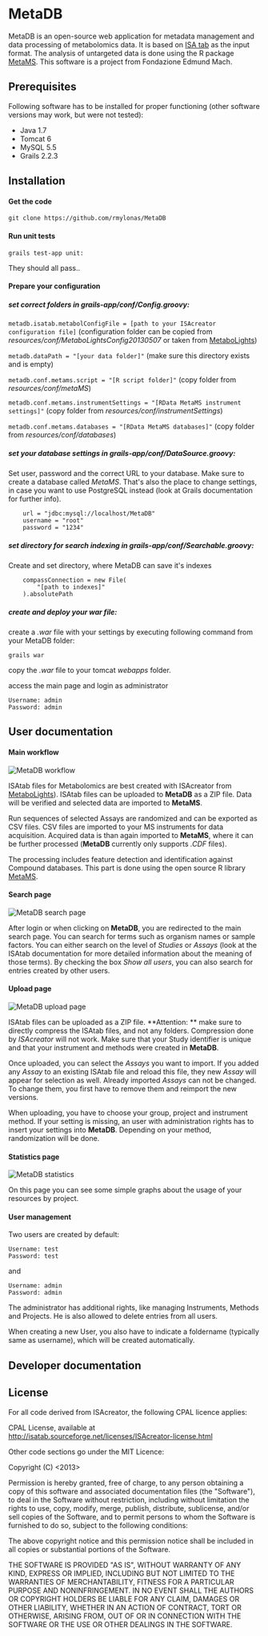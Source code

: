 MetaDB
======
MetaDB is an open-source web application for metadata management and data processing of metabolomics data. It is based on [ISA tab](http://www.isa-tools.org/) as the input format. The analysis of untargeted data is done using the R package [MetaMS](https://github.com/rwehrens/metaMS). This software is a project from Fondazione Edmund Mach. 

## Prerequisites
Following software has to be installed for proper functioning (other software versions may work, but were not tested):
* Java 1.7
* Tomcat 6
* MySQL 5.5
* Grails 2.2.3

## Installation

#### Get the code
```
git clone https://github.com/rmylonas/MetaDB
```
#### Run unit tests
```
grails test-app unit:
```
They should all pass..

#### Prepare your configuration
##### set correct folders in *grails-app/conf/Config.groovy*:

```metadb.isatab.metabolConfigFile = [path to your ISAcreator configuration file]``` 
(configuration folder can be copied from *resources/conf/MetaboLightsConfig20130507* or taken from [MetaboLights](http://www.ebi.ac.uk/metabolights/))

```metadb.dataPath = "[your data folder]"``` (make sure this directory exists and is empty)

```metadb.conf.metams.script = "[R script folder]"``` (copy folder from *resources/conf/metaMS*)

```metadb.conf.metams.instrumentSettings = "[RData MetaMS instrument settings]"``` (copy folder from *resources/conf/instrumentSettings*)

```metadb.conf.metams.databases = "[RData MetaMS databases]"``` (copy folder from *resources/conf/databases*)


##### set your database settings in *grails-app/conf/DataSource.groovy*:
Set user, password and the correct URL to your database. Make sure to create a database called *MetaMS*. That's also the place to change settings, in case you want to use PostgreSQL instead (look at Grails documentation for further info).
```
    url = "jdbc:mysql://localhost/MetaDB"
    username = "root"
    password = "1234"
```

##### set directory for search indexing in *grails-app/conf/Searchable.groovy*:
Create and set directory, where MetaDB can save it's indexes
```
    compassConnection = new File(
        "[path to indexes]"
    ).absolutePath
```

##### create and deploy your war file:

create a *.war* file with your settings by executing following command from your MetaDB folder:
```
grails war
```

copy the *.war* file to your tomcat *webapps* folder. 

access the main page and login as administrator
```
Username: admin
Password: admin
```

## User documentation

#### Main workflow

![MetaDB workflow](https://github.com/rmylonas/MetaDB/raw/master/resources/markdown-resources/workflow.png "MetaDB workflow")

ISAtab files for Metabolomics are best created with ISAcreator from [MetaboLights](http://www.ebi.ac.uk/metabolights/)). ISAtab files can be uploaded to **MetaDB** as a ZIP file. Data will be verified and selected data are imported to **MetaMS**. 

Run sequences of selected Assays are randomized and can be exported as CSV files. CSV files are imported to your MS instruments for data acquisition. Acquired data is than again imported to **MetaMS**, where it can be further processed (**MetaDB** currently only supports *.CDF* files).

The processing includes feature detection and identification against Compound databases. This part is done using the open source R library [MetaMS](https://github.com/rwehrens/metaMS).

#### Search page

![MetaDB search page](https://github.com/rmylonas/MetaDB/raw/master/resources/markdown-resources/search_page.png "MetaDB search page")

After login or when clicking on **MetaDB**, you are redirected to the main search page. You can search for terms such as organism names or sample factors. You can either search on the level of *Studies* or *Assays* (look at the ISAtab documentation for more detailed information about the meaning of those terms). By checking the box *Show all users*, you can also search for entries created by other users.

#### Upload page

![MetaDB upload page](https://github.com/rmylonas/MetaDB/raw/master/resources/markdown-resources/upload_page.png "MetaDB upload page")

ISAtab files can be uploaded as a ZIP file. **Attention: ** make sure to directly compress the ISAtab files, and not any folders. Compression done by *ISAcreator* will not work. Make sure that your Study identifier is unique and that your instrument and methods were created in **MetaDB**.

Once uploaded, you can select the *Assays* you want to import. If you added any *Assay* to an existing ISAtab file and reload this file, they new *Assay* will appear for selection as well. Already imported *Assays* can not be changed. To change them, you first have to remove them and reimport the new versions. 

When uploading, you have to choose your group, project and instrument method. If your setting is missing, an user with administration rights has to insert your settings into **MetaDB**. Depending on your method, randomization will be done. 


#### Statistics page

![MetaDB statistics](https://github.com/rmylonas/MetaDB/raw/master/resources/markdown-resources/statistics_runs.png "MetaDB statistics")

On this page you can see some simple graphs about the usage of your resources by project.

#### User management

Two users are created by default:
```
Username: test
Password: test
```
and
```
Username: admin
Password: admin
```
The administrator has additional rights, like managing Instruments, Methods and Projects. He is also allowed to delete entries from all users.

When creating a new User, you also have to indicate a foldername (typically same as username), which will be created automatically. 






## Developer documentation

## License

For all code derived from ISAcreator, the following CPAL licence applies:

CPAL License, available at <http://isatab.sourceforge.net/licenses/ISAcreator-license.html>

Other code sections go under the MIT Licence:

Copyright (C) <2013> <copyright Roman Mylonas>

Permission is hereby granted, free of charge, to any person obtaining a copy of this software and associated documentation files (the "Software"), to deal in the Software without restriction, including without limitation the rights to use, copy, modify, merge, publish, distribute, sublicense, and/or sell copies of the Software, and to permit persons to whom the Software is furnished to do so, subject to the following conditions:

The above copyright notice and this permission notice shall be included in all copies or substantial portions of the Software.

THE SOFTWARE IS PROVIDED "AS IS", WITHOUT WARRANTY OF ANY KIND, EXPRESS OR IMPLIED, INCLUDING BUT NOT LIMITED TO THE WARRANTIES OF MERCHANTABILITY, FITNESS FOR A PARTICULAR PURPOSE AND NONINFRINGEMENT. IN NO EVENT SHALL THE AUTHORS OR COPYRIGHT HOLDERS BE LIABLE FOR ANY CLAIM, DAMAGES OR OTHER LIABILITY, WHETHER IN AN ACTION OF CONTRACT, TORT OR OTHERWISE, ARISING FROM, OUT OF OR IN CONNECTION WITH THE SOFTWARE OR THE USE OR OTHER DEALINGS IN THE SOFTWARE.
